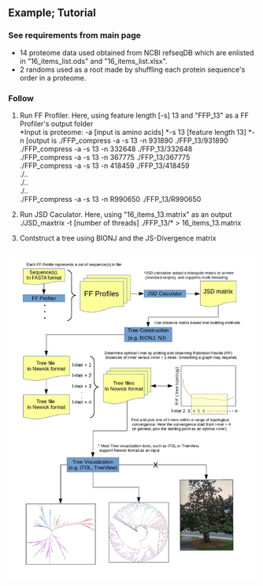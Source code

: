 ## Example; Tutorial  

### See requirements from main page  
- 14 proteome data used obtained from NCBI refseqDB which are enlisted in "16_items_list.ods" and "16_items_list.xlsx".  
- 2 randoms used as a root made by shuffling each protein sequence's order in a proteome.  

### Follow

1. Run FF Profiler. Here, using feature length [-s] 13 and "FFP_13" as a FF Profiler's output folder  
*Input is proteome: -a [input is amino acids]
*-s 13 [feature length 13]
*-n [output is 
./FFP_compress -a -s 13 -n 931890 ./FFP_13/931890  
./FFP_compress -a -s 13 -n 332648 ./FFP_13/332648  
./FFP_compress -a -s 13 -n 367775 ./FFP_13/367775  
./FFP_compress -a -s 13 -n 418459 ./FFP_13/418459  
./..  
./..  
./..  
./FFP_compress -a -s 13 -n R990650 ./FFP_13/R990650  


2. Run JSD Caculator. Here, using "16_items_13.matrix" as an output  
./JSD_maxtrix -t [number of threads] ./FFP_13/* > 16_items_13.matrix  


3. Contstruct a tree using BIONJ and the JS-Divergence matrix



![Workflow](FFP_flowchart3.jpg)
